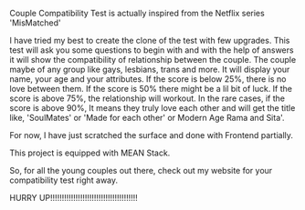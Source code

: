 Couple Compatibility Test is actually inspired from the Netflix series 'MisMatched'

I have tried my best to create the clone of the test with few upgrades. This test will ask you some questions to begin with and with the help of answers it will show the compatibility of relationship between the couple. The couple maybe of any group like gays, lesbians, trans and more. It will display your name, your age and your attributes. If the score is below 25%, there is no love between them. If the score is 50% there might be a lil bit of luck. If the score is above 75%, the relationship will workout. In the rare cases, if the score is above 90%, It means they truly love each other and will get the title like, 'SoulMates' or 'Made for each other' or Modern Age Rama and Sita'. 

For now, I have just scratched the surface and done with Frontend partially. 

This project is equipped with MEAN Stack. 

So, for all the young couples out there, check out my website for your compatibility test right away. 

HURRY UP!!!!!!!!!!!!!!!!!!!!!!!!!!!!!!!!!!!!!!
